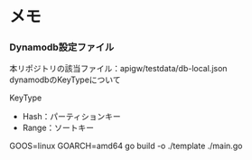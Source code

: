 # メモ
### Dynamodb設定ファイル
本リポジトリの該当ファイル：apigw/testdata/db-local.json  
dynamodbのKeyTypeについて  

KeyType  
- Hash：パーティションキー
- Range：ソートキー



GOOS=linux GOARCH=amd64 go build -o ./template ./main.go 